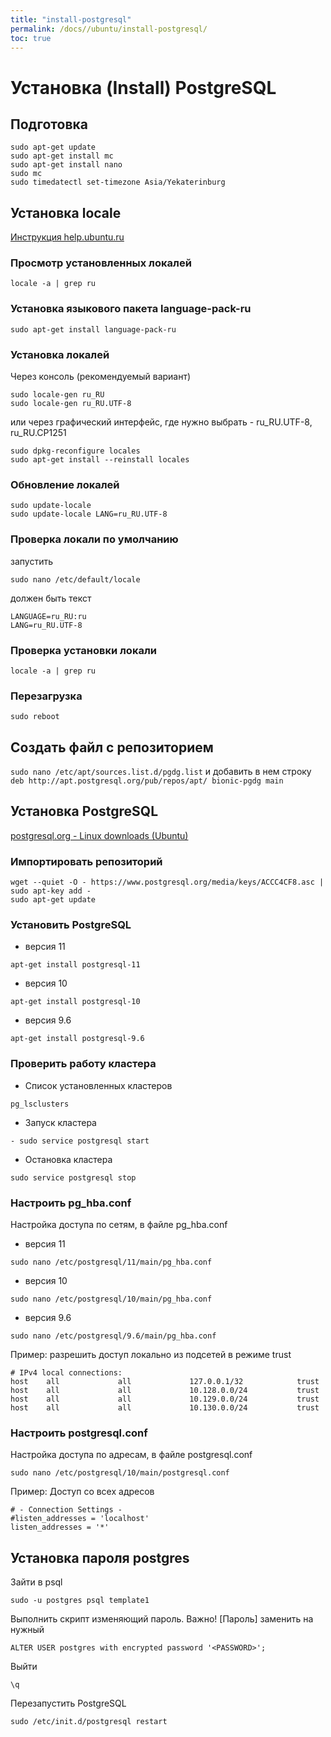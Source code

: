 ```yaml
---
title: "install-postgresql"
permalink: /docs//ubuntu/install-postgresql/
toc: true
---
```


# Установка (Install) PostgreSQL

## Подготовка
```
sudo apt-get update   
sudo apt-get install mc
sudo apt-get install nano
sudo mc
sudo timedatectl set-timezone Asia/Yekaterinburg
```

## Установка locale

[Инструкция help.ubuntu.ru](https://help.ubuntu.ru/wiki/%D1%80%D1%83%D1%81%D0%B8%D1%84%D0%B8%D0%BA%D0%B0%D1%86%D0%B8%D1%8F_ubuntu)

### Просмотр установленных локалей
```
locale -a | grep ru
```

### Установка языкового пакета language-pack-ru
```
sudo apt-get install language-pack-ru
```

### Установка локалей
Через консоль (рекомендуемый вариант)
```
sudo locale-gen ru_RU
sudo locale-gen ru_RU.UTF-8
```
или через графический интерфейс, где нужно выбрать - ru_RU.UTF-8, ru_RU.CP1251
```
sudo dpkg-reconfigure locales
sudo apt-get install --reinstall locales
```

### Обновление локалей
```
sudo update-locale
sudo update-locale LANG=ru_RU.UTF-8
```    

### Проверка локали по умолчанию
запустить
```
sudo nano /etc/default/locale
```
должен быть текст
```
LANGUAGE=ru_RU:ru
LANG=ru_RU.UTF-8
```

### Проверка установки локали
```
locale -a | grep ru
```

### Перезагрузка
```
sudo reboot
```

## Создать файл с репозиторием
``
sudo nano /etc/apt/sources.list.d/pgdg.list
``
и добавить в нем строку
``
deb http://apt.postgresql.org/pub/repos/apt/ bionic-pgdg main
``

## Установка PostgreSQL

[postgresql.org - Linux downloads (Ubuntu)](https://www.postgresql.org/download/linux/ubuntu/)

### Импортировать репозиторий
```
wget --quiet -O - https://www.postgresql.org/media/keys/ACCC4CF8.asc | sudo apt-key add -
sudo apt-get update
```

### Установить PostgreSQL
- версия 11
```
apt-get install postgresql-11
```
- версия 10
```
apt-get install postgresql-10
```
- версия 9.6
```
apt-get install postgresql-9.6
```

### Проверить работу кластера
- Список установленных кластеров
```
pg_lsclusters
```
- Запуск кластера
```
- sudo service postgresql start
```
- Остановка кластера
```
sudo service postgresql stop
```

### Настроить pg_hba.conf
Настройка доступа по сетям, в файле pg_hba.conf
- версия 11
```
sudo nano /etc/postgresql/11/main/pg_hba.conf
```
- версия 10
```
sudo nano /etc/postgresql/10/main/pg_hba.conf
```
- версия 9.6
```
sudo nano /etc/postgresql/9.6/main/pg_hba.conf
```
Пример: разрешить доступ локально из подсетей в режиме trust
```
# IPv4 local connections:
host    all             all             127.0.0.1/32            trust
host    all             all             10.128.0.0/24           trust
host    all             all             10.129.0.0/24           trust
host    all             all             10.130.0.0/24           trust
```

### Настроить postgresql.conf
Настройка доступа по адресам, в файле postgresql.conf
```
sudo nano /etc/postgresql/10/main/postgresql.conf
```
Пример: Доступ со всех адресов
```
# - Connection Settings -
#listen_addresses = 'localhost'
listen_addresses = '*'
```

## Установка пароля postgres
Зайти в psql
```
sudo -u postgres psql template1
```
Выполнить скрипт изменяющий пароль.
Важно! [Пароль] заменить на нужный
```
ALTER USER postgres with encrypted password '<PASSWORD>';
```
Выйти
```
\q
```
Перезапустить PostgreSQL
```
sudo /etc/init.d/postgresql restart
```
